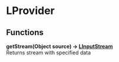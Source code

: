# LProvider
## Functions
**getStream(Object source) -> [LInputStream](./LInputStream.md)**\
Returns stream with specified data